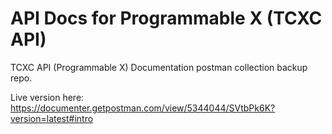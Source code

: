 # API Docs for Programmable X (TCXC API)

TCXC API (Programmable X) Documentation postman collection backup repo.

Live version here: https://documenter.getpostman.com/view/5344044/SVtbPk6K?version=latest#intro 



